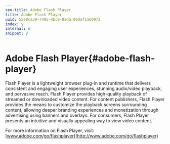 ```yaml
---
seo-title: Adobe Flash Player
title: Adobe Flash Player
uuid: 55e8ca39-7495-4bc0-8ada-96daf1a60972
index: y
internal: n
snippet: y
---
```


# Adobe Flash Player{#adobe-flash-player}

 Flash Player is a lightweight browser plug-in and runtime that delivers consistent and engaging user experiences, stunning audio/video playback, and pervasive reach. Flash Player provides high-quality playback of streamed or downloaded video content. For content publishers, Flash Player provides the means to customize the playback screens surrounding content, allowing deeper branding experiences and monetization through advertising using banners and overlays. For consumers, Flash Player presents an intuitive and visually appealing way to view video content.

For more information on Flash Player, visit: [www.adobe.com/go/flashplayer](http://www.adobe.com/go/flashplayer) 
